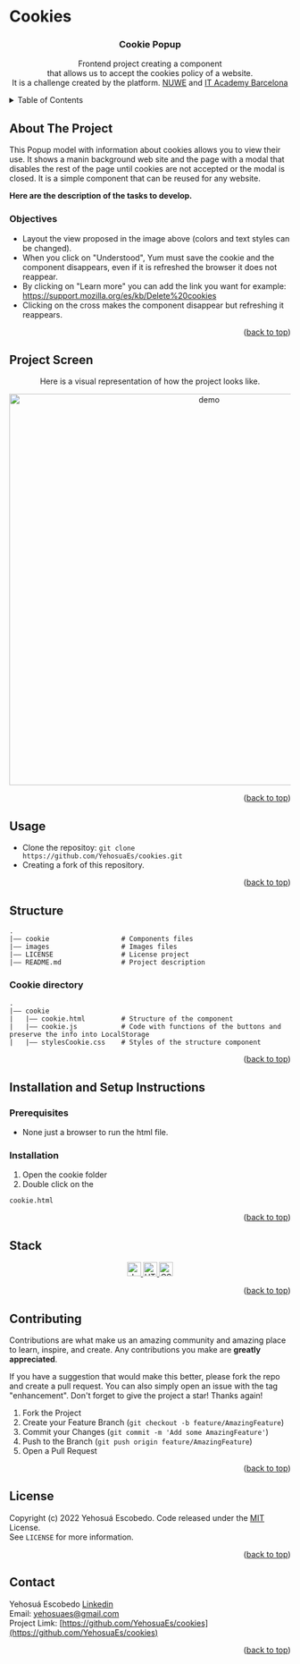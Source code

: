 # Cookies

<div id="top"></div>

<h3 align="center">Cookie Popup</h3>
<p align="center">
Frontend project creating a component
 <br />
that allows us to accept the cookies policy of a website.
 <br />
It is a challenge created by the platform.
  <a href="https://nuwe.io/challenge/repte-2-accept-cookie">NUWE</a>
  and <a href="https://www.barcelonactiva.cat/es/itacademy"> IT Academy Barcelona</a>
</p>

<!-- TABLE OF CONTENTS -->
<details>
  <summary>Table of Contents</summary>
  <ol>
    <li>
      <a href="#about-the-project">About The Project</a>
      <ul>
        <li><a href="#objectives">Objectives </a></li>
      </ul>
    </li>
    <li><a href="#project-Screen">Project Screen</a></li>
    <li><a href="#usage">Usage</a></li>
    <li><a href="#structure">Structure</a></li>
    <li>
        <a href="#installation-and-setup-instructions">Installation and Setup Instructions</a>
         <ul>
            <li><a href="#prerequisites">Prerequisites</a></li>
            <li><a href="#installation">Installation</a></li>
        </ul>
    </li>
    <li><a href="#stack">Stack</a></li>
    <li><a href="#contributing">Contributing</a></li>
    <li><a href="#license">License</a></li>
    <li><a href="#contact">Contact</a></li>
  </ol>
</details>

<!-- DESCRITION -->
## About The Project

This Popup model with information about cookies allows you to view their use. It shows a manin background web site and the page with a modal that disables the rest of the page until cookies are not accepted or the modal is closed. It is a simple component that can be reused for any website.

**Here are the description of the tasks to develop.**
<p align="right>
    <img width="421" alt="Popup cookie exmaple" src="https://user-images.githubusercontent.com/93733677/178119729-d404e655-1a14-415f-b347-18ce0ddd457d.png">
</p>

 ### Objectives
- Layout the view proposed in the image above (colors and text styles can be changed).
- When you click on "Understood", Yum must save the cookie and the component disappears, even if it is refreshed the browser it does not reappear.
- By clicking on "Learn more" you can add the link you want for example: https://support.mozilla.org/es/kb/Delete%20cookies
- Clicking on the cross makes the component disappear but refreshing it reappears.

<p align="right">(<a href="#top">back to top</a>)</p>

## Project Screen
<p align="center">
Here is a visual representation of how the project looks like.
</p>

<p align="center">
  <img width="700" align="center" src="" alt="demo"/>
</p>


<p align="right">(<a href="#top">back to top</a>)</p>

<!-- USAGE -->
## Usage
- Clone the repositoy: ``git clone https://github.com/YehosuaEs/cookies.git``
- Creating a fork of this repository.

<p align="right">(<a href="#top">back to top</a>)</p>

<!-- STRUCTURE -->
## Structure

````
.
|–– cookie                  # Components files 
|–– images                  # Images files
|–– LICENSE                 # License project
|–– README.md               # Project description
````

### Cookie directory

````
.
|–– cookie
|   |–– cookie.html         # Structure of the component
|   |–– cookie.js           # Code with functions of the buttons and preserve the info into LocalStorage
|   |–– stylesCookie.css    # Styles of the structure component
````

<p align="right">(<a href="#top">back to top</a>)</p>

<!-- INSTALLATION AND SETUP -->

## Installation and Setup Instructions

### Prerequisites 

- None just a browser to run the html file.

### Installation 

1. Open the cookie folder 
2.  Double click on the 
```
cookie.html
```

<p align="right">(<a href="#top">back to top</a>)</p>

<!-- STACK -->

## Stack

<div align="center">
  <a href="https://www.javascript.com/">
    <img width="25" alt="JavaScript" src="https://user-images.githubusercontent.com/93733677/175814736-fdc4935d-6107-4efc-a6bb-6a98dc685f80.png">
  </a> 
  <a href="https://www.javascript.com/](https://developer.mozilla.org/es/docs/Glossary/HTML5">
    <img width="25" alt="HTML5" src="https://user-images.githubusercontent.com/93733677/175814924-338e3829-a7d8-4e3b-a9ff-6edf3d293a4f.png">
  </a>
  <a href="https://developer.mozilla.org/es/docs/Web/CSS">
    <img width="25" alt="CSS3" src="https://user-images.githubusercontent.com/93733677/175814939-9e82779a-c8a2-4fe2-999a-22ff7ffb8282.png"> 
  </a>
</div>
 
<p align="right">(<a href="#top">back to top</a>)</p>

<!-- CONTRIBUTING -->

## Contributing

Contributions are what make us an amazing community and amazing place to learn, inspire, and create. Any contributions you make are **greatly appreciated**.

If you have a suggestion that would make this better, please fork the repo and create a pull request. You can also simply open an issue with the tag "enhancement".
Don't forget to give the project a star! Thanks again!

1. Fork the Project
2. Create your Feature Branch (`git checkout -b feature/AmazingFeature`)
3. Commit your Changes (`git commit -m 'Add some AmazingFeature'`)
4. Push to the Branch (`git push origin feature/AmazingFeature`)
5. Open a Pull Request

<p align="right">(<a href="#top">back to top</a>)</p>

<!-- LICENSE -->
  
## License
Copyright (c) 2022 Yehosuá Escobedo. Code released under the [MIT](https://github.com/YehosuaEs/cookies/blob/main/LICENSE) License. 
  </br>
  See `LICENSE` for more information.
  
<p align="right">(<a href="#top">back to top</a>)</p>
 <!-- CONTACT -->

## Contact
Yehosuá Escobedo [Linkedin](https://www.linkedin.com/in/edgaryehosuaescobedo/)  
Email: yehosuaes@gmail.com 
</br>
Project Limk: [https://github.com/YehosuaEs/cookies](https://github.com/YehosuaEs/cookies)

<p align="right">(<a href="#top">back to top</a>)</p>
